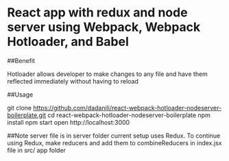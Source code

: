 # React app with redux and node server using Webpack, Webpack Hotloader, and Babel

##Benefit

Hotloader allows developer to make changes to any file and have them reflected immediately without having to reload


##Usage

git clone https://github.com/dadanili/react-webpack-hotloader-nodeserver-boilerplate.git
cd react-webpack-hotloader-nodeserver-boilerplate
npm install
npm start
open http://localhost:3000

##Note
server file is in server folder 
current setup uses Redux. To continue using Redux, make reducers and add them to combineReducers in index.jsx file in src/  app folder

